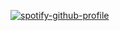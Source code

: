 
[![spotify-github-profile](https://spotify-github-profile.vercel.app/api/view?uid=new6eek844c581jkaj6te23zt&cover_image=true&theme=default&bar_color=1c71d8&bar_color_cover=true)](https://github.com/kittinan/spotify-github-profile)

